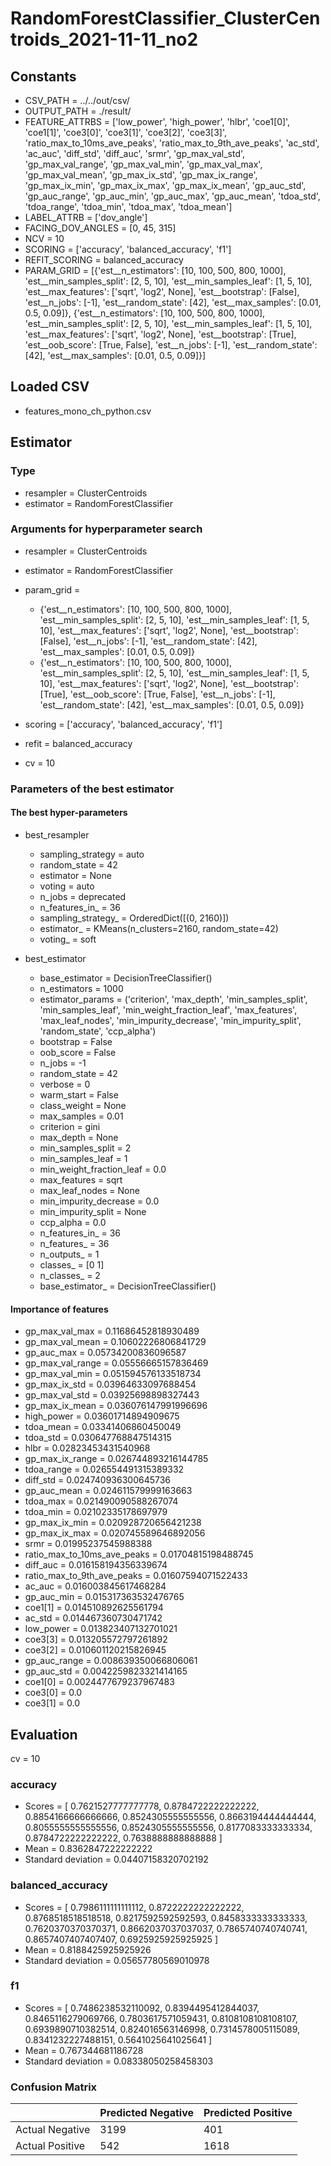 # RandomForestClassifier_ClusterCentroids_2021-11-11_no2
## Constants
- CSV_PATH = ../../out/csv/
- OUTPUT_PATH = ./result/
- FEATURE_ATTRBS = ['low_power', 'high_power', 'hlbr', 'coe1[0]', 'coe1[1]', 'coe3[0]', 'coe3[1]', 'coe3[2]', 'coe3[3]', 'ratio_max_to_10ms_ave_peaks', 'ratio_max_to_9th_ave_peaks', 'ac_std', 'ac_auc', 'diff_std', 'diff_auc', 'srmr', 'gp_max_val_std', 'gp_max_val_range', 'gp_max_val_min', 'gp_max_val_max', 'gp_max_val_mean', 'gp_max_ix_std', 'gp_max_ix_range', 'gp_max_ix_min', 'gp_max_ix_max', 'gp_max_ix_mean', 'gp_auc_std', 'gp_auc_range', 'gp_auc_min', 'gp_auc_max', 'gp_auc_mean', 'tdoa_std', 'tdoa_range', 'tdoa_min', 'tdoa_max', 'tdoa_mean']
- LABEL_ATTRB = ['dov_angle']
- FACING_DOV_ANGLES = [0, 45, 315]
- NCV = 10
- SCORING = ['accuracy', 'balanced_accuracy', 'f1']
- REFIT_SCORING = balanced_accuracy
- PARAM_GRID = [{'est__n_estimators': [10, 100, 500, 800, 1000], 'est__min_samples_split': [2, 5, 10], 'est__min_samples_leaf': [1, 5, 10], 'est__max_features': ['sqrt', 'log2', None], 'est__bootstrap': [False], 'est__n_jobs': [-1], 'est__random_state': [42], 'est__max_samples': [0.01, 0.5, 0.09]}, {'est__n_estimators': [10, 100, 500, 800, 1000], 'est__min_samples_split': [2, 5, 10], 'est__min_samples_leaf': [1, 5, 10], 'est__max_features': ['sqrt', 'log2', None], 'est__bootstrap': [True], 'est__oob_score': [True, False], 'est__n_jobs': [-1], 'est__random_state': [42], 'est__max_samples': [0.01, 0.5, 0.09]}]

## Loaded CSV
- features_mono_ch_python.csv

## Estimator
### Type
- resampler = ClusterCentroids
- estimator = RandomForestClassifier

### Arguments for hyperparameter search
- resampler = ClusterCentroids
- estimator = RandomForestClassifier
- param_grid = 
	- {'est__n_estimators': [10, 100, 500, 800, 1000], 'est__min_samples_split': [2, 5, 10], 'est__min_samples_leaf': [1, 5, 10], 'est__max_features': ['sqrt', 'log2', None], 'est__bootstrap': [False], 'est__n_jobs': [-1], 'est__random_state': [42], 'est__max_samples': [0.01, 0.5, 0.09]}
	- {'est__n_estimators': [10, 100, 500, 800, 1000], 'est__min_samples_split': [2, 5, 10], 'est__min_samples_leaf': [1, 5, 10], 'est__max_features': ['sqrt', 'log2', None], 'est__bootstrap': [True], 'est__oob_score': [True, False], 'est__n_jobs': [-1], 'est__random_state': [42], 'est__max_samples': [0.01, 0.5, 0.09]}

- scoring = ['accuracy', 'balanced_accuracy', 'f1']
- refit = balanced_accuracy
- cv = 10

### Parameters of the best estimator
#### The best hyper-parameters
- best_resampler
	- sampling_strategy = auto
	- random_state = 42
	- estimator = None
	- voting = auto
	- n_jobs = deprecated
	- n_features_in_ = 36
	- sampling_strategy_ = OrderedDict([(0, 2160)])
	- estimator_ = KMeans(n_clusters=2160, random_state=42)
	- voting_ = soft

- best_estimator
	- base_estimator = DecisionTreeClassifier()
	- n_estimators = 1000
	- estimator_params = ('criterion', 'max_depth', 'min_samples_split', 'min_samples_leaf', 'min_weight_fraction_leaf', 'max_features', 'max_leaf_nodes', 'min_impurity_decrease', 'min_impurity_split', 'random_state', 'ccp_alpha')
	- bootstrap = False
	- oob_score = False
	- n_jobs = -1
	- random_state = 42
	- verbose = 0
	- warm_start = False
	- class_weight = None
	- max_samples = 0.01
	- criterion = gini
	- max_depth = None
	- min_samples_split = 2
	- min_samples_leaf = 1
	- min_weight_fraction_leaf = 0.0
	- max_features = sqrt
	- max_leaf_nodes = None
	- min_impurity_decrease = 0.0
	- min_impurity_split = None
	- ccp_alpha = 0.0
	- n_features_in_ = 36
	- n_features_ = 36
	- n_outputs_ = 1
	- classes_ = [0 1]
	- n_classes_ = 2
	- base_estimator_ = DecisionTreeClassifier()

#### Importance of features
- gp_max_val_max = 0.11686452818930489
- gp_max_val_mean = 0.10602226806841729
- gp_auc_max = 0.05734200836096587
- gp_max_val_range = 0.05556665157836469
- gp_max_val_min = 0.051594576133518734
- gp_max_ix_std = 0.03964633097688454
- gp_max_val_std = 0.03925698898327443
- gp_max_ix_mean = 0.036076147991996696
- high_power = 0.03601714894909675
- tdoa_mean = 0.03341406860450049
- tdoa_std = 0.030647768847514315
- hlbr = 0.02823453431540968
- gp_max_ix_range = 0.026744893216144785
- tdoa_range = 0.026554491315389332
- diff_std = 0.024740936300645736
- gp_auc_mean = 0.024611579999163663
- tdoa_max = 0.021490090588267074
- tdoa_min = 0.02102335178697979
- gp_max_ix_min = 0.020928720656421238
- gp_max_ix_max = 0.020745589646892056
- srmr = 0.01995237545988388
- ratio_max_to_10ms_ave_peaks = 0.01704815198488745
- diff_auc = 0.016158194356339674
- ratio_max_to_9th_ave_peaks = 0.01607594071522433
- ac_auc = 0.016003845617468284
- gp_auc_min = 0.015317363532476765
- coe1[1] = 0.014510892625561794
- ac_std = 0.014467360730471742
- low_power = 0.013823407132701021
- coe3[3] = 0.013205572797261892
- coe3[2] = 0.010601120215826945
- gp_auc_range = 0.008639350066806061
- gp_auc_std = 0.0042259823321414165
- coe1[0] = 0.0024477679237967483
- coe3[0] = 0.0
- coe3[1] = 0.0

## Evaluation
cv = 10
### accuracy
- Scores = [ 0.7621527777777778, 0.8784722222222222, 0.8854166666666666, 0.8524305555555556, 0.8663194444444444, 0.8055555555555556, 0.8524305555555556, 0.8177083333333334, 0.8784722222222222, 0.7638888888888888 ]
- Mean = 0.8362847222222222
- Standard deviation = 0.04407158320702192

### balanced_accuracy
- Scores = [ 0.7986111111111112, 0.8722222222222222, 0.8768518518518518, 0.8217592592592593, 0.8458333333333333, 0.7620370370370371, 0.8662037037037037, 0.7865740740740741, 0.8657407407407407, 0.6925925925925925 ]
- Mean = 0.8188425925925926
- Standard deviation = 0.05657780569010978

### f1
- Scores = [ 0.7486238532110092, 0.8394495412844037, 0.8465116279069766, 0.7803617571059431, 0.8108108108108107, 0.6939890710382514, 0.824016563146998, 0.7314578005115089, 0.8341232227488151, 0.5641025641025641 ]
- Mean = 0.767344681186728
- Standard deviation = 0.08338050258458303

### Confusion Matrix
|  | Predicted Negative | Predicted Positive |
| --- | --- | --- |
| Actual Negative | 3199 | 401 |
| Actual Positive | 542 | 1618 |

      